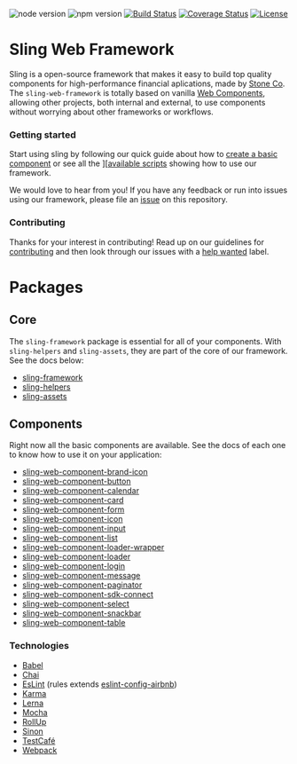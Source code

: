 ![node version][node-badge]
![npm version][npm-badge]
[![Build Status][build-status]][travis-url]
[![Coverage Status][coverage-status]][coveralls-url]
[![License][license-badge]][license-url]

# Sling Web Framework
Sling is a open-source framework that makes it easy to build top quality components for high-performance financial aplications, made by [Stone Co](https://stone.com.br). The `sling-web-framework` is totally based on vanilla [Web Components](https://www.webcomponents.org/introduction), allowing other projects, both internal and external, to use components without worrying about other frameworks or workflows.

### Getting started

Start using sling by following our quick guide about how to [create a basic component](https://github.com/stone-payments/sling-web-framework/wiki/Creating-a-new-basic-component) or see all the ][[available scripts](https://github.com/stone-payments/sling-web-framework/wiki/Available-Scripts) showing how to use our framework.

We would love to hear from you! If you have any feedback or run into issues using our framework, please file
an [issue](https://github.com/stone-payments/sling-web-framework/issues/new) on this repository.

### Contributing
Thanks for your interest in contributing! Read up on our guidelines for
[contributing](https://github.com/stone-payments/sling-web-framework/blob/master/.github/CONTRIBUTING.md)
and then look through our issues with a [help wanted](https://github.com/stone-payments/sling-web-framework/issues?q=is%3Aopen+is%3Aissue+label%3A%22help+wanted%22)
label.

# Packages

## Core
The `sling-framework` package is essential for all of your components. With `sling-helpers` and `sling-assets`, they are part of the core of our framework. See the docs below:

* [sling-framework](https://github.com/stone-payments/sling-web-framework/tree/master/packages/sling-framework)
* [sling-helpers](https://github.com/stone-payments/sling-web-framework/tree/master/packages/sling-helpers)
* [sling-assets](https://github.com/stone-payments/sling-web-framework/tree/master/packages/sling-assets)

## Components
Right now all the basic components are available. See the docs of each one to know how to use it on your application:

* [sling-web-component-brand-icon](https://github.com/stone-payments/sling-web-framework/tree/master/packages/)
* [sling-web-component-button](https://github.com/stone-payments/sling-web-framework/tree/master/packages/)
* [sling-web-component-calendar](https://github.com/stone-payments/sling-web-framework/tree/master/packages/)
* [sling-web-component-card](https://github.com/stone-payments/sling-web-framework/tree/master/packages/)
* [sling-web-component-form](https://github.com/stone-payments/sling-web-framework/tree/master/packages/)
* [sling-web-component-icon](https://github.com/stone-payments/sling-web-framework/tree/master/packages/)
* [sling-web-component-input](https://github.com/stone-payments/sling-web-framework/tree/master/packages/)
* [sling-web-component-list](https://github.com/stone-payments/sling-web-framework/tree/master/packages/)
* [sling-web-component-loader-wrapper](https://github.com/stone-payments/sling-web-framework/tree/master/packages/)
* [sling-web-component-loader](https://github.com/stone-payments/sling-web-framework/tree/master/packages/)
* [sling-web-component-login](https://github.com/stone-payments/sling-web-framework/tree/master/packages/)
* [sling-web-component-message](https://github.com/stone-payments/sling-web-framework/tree/master/packages/)
* [sling-web-component-paginator](https://github.com/stone-payments/sling-web-framework/tree/master/packages/)
* [sling-web-component-sdk-connect](https://github.com/stone-payments/sling-web-framework/tree/master/packages/)
* [sling-web-component-select](https://github.com/stone-payments/sling-web-framework/tree/master/packages/)
* [sling-web-component-snackbar](https://github.com/stone-payments/sling-web-framework/tree/master/packages/)
* [sling-web-component-table](https://github.com/stone-payments/sling-web-framework/tree/master/packages/)

### Technologies
* [Babel](https://babeljs.io/)
* [Chai](https://www.chaijs.com/)
* [EsLint](https://eslint.org/) (rules extends [eslint-config-airbnb](https://www.npmjs.com/package/eslint-config-airbnb))
* [Karma](https://karma-runner.github.io)
* [Lerna](https://lernajs.io/)
* [Mocha](https://mochajs.org/)
* [RollUp](https://rollupjs.org/guide/en)
* [Sinon](https://sinonjs.org/)
* [TestCafé](http://devexpress.github.io/testcafe/)
* [Webpack](https://webpack.js.org/)

[node-badge]: https://img.shields.io/badge/node%20version-8.x.x-brightgreen.svg
[npm-badge]: https://img.shields.io/badge/npm%20version-6.x.x-blue.svg
[build-status]: https://travis-ci.org/stone-payments/sling-web-framework.svg?branch=master
[coverage-status]: https://coveralls.io/repos/github/stone-payments/sling-web-framework/badge.svg?branch=master
[license-badge]: https://badgen.net/github/license/stone-payments/sling-web-framework
[travis-url]: https://travis-ci.org/stone-payments/sling-web-framework
[coveralls-url]: https://coveralls.io/github/stone-payments/sling-web-framework
[license-url]: https://github.com/stone-payments/sling-web-framework/blob/master/LICENSE
